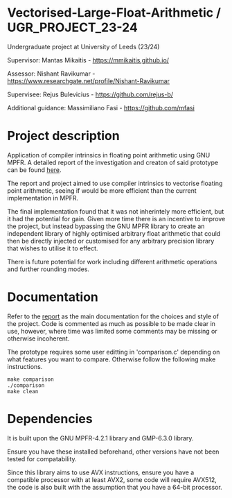 # Vectorised-Large-Float-Arithmetic / UGR_PROJECT_23-24
Undergraduate project at University of Leeds (23/24)

Supervisor: Mantas Mikaitis - https://mmikaitis.github.io/

Assessor: Nishant Ravikumar - https://www.researchgate.net/profile/Nishant-Ravikumar

Supervisee: Rejus Bulevicius - https://github.com/rejus-b/

Additional guidance: Massimiliano Fasi - https://github.com/mfasi

# Project description 
Application of compiler intrinsics in floating point arithmetic using GNU MPFR. A detailed report of the investigation and creaton of said prototype can be found [here](UGR_Project.pdf).

The report and project aimed to use compiler intrinsics to vectorise floating point arithmetic, seeing if would be more efficient than the current implementation in MPFR.

The final implementation found that it was not inherintely more efficient, but it had the potential for gain. Given more time there is an incentive to improve the project, but instead bypassing the GNU MPFR library to create an independent library of highly optimised arbitrary float arithmetic that could then be directly injected or customised for any arbitrary precision library that wishes to utilise it to effect. 

There is future potential for work including different arithmetic operations and further rounding modes. 

# Documentation
Refer to the [report](UGR_Project.pdf) as the main documentation for the choices and style of the project. Code is commented as much as possible to be made clear in use, however, where time was limited some comments may be missing or otherwise incoherent. 

The prototype requires some user editting in 'comparison.c' depending on what features you want to compare. Otherwise follow the following make instructions.

```
make comparison
./comparison
make clean
```

# Dependencies
It is built upon the GNU MPFR-4.2.1 library and GMP-6.3.0 library. 

Ensure you have these installed beforehand, other versions have not been tested for compatability. 

Since this library aims to use AVX instructions, ensure you have a compatible processor with at least AVX2, some code will require AVX512, the code is also built with the assumption that you have a 64-bit processor. 
